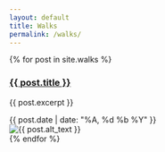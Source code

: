 ```yaml
---
layout: default
title: Walks
permalink: /walks/
---
```

<section class="mw10 center">
{% for post in site.walks %}
 <article class="pv4  ph3 ph0-l">
      <div class="flex flex-column flex-row-ns">
        <div class="w-100 w-60-ns pr3-ns order-2 order-1-ns">
          <a href="{{site.baseurl}}{{ post.url }}" title="Read about {{ post.title }}">
            <h1 class="f3 dark-grayish-red avenir mt0 lh-title">
              {{ post.title }}
            </h1>
          </a>
          <p class="f4 fw4 f4-l lh-copy avenir ink">
              {{ post.excerpt }}
          </p>
         <time class="f6 db $dark-cyan">{{ post.date | date: "%A, %d %b %Y" }}</time>
         </div>
        <div class="pl3-ns order-1 order-2-ns mb4 mb0-ns w-100 w-40-ns">
          <img src="{{ post.preview }}" class="db" alt="{{ post.alt_text }}">
        </div>
      </div>
    </article>
{% endfor %}
</section>
